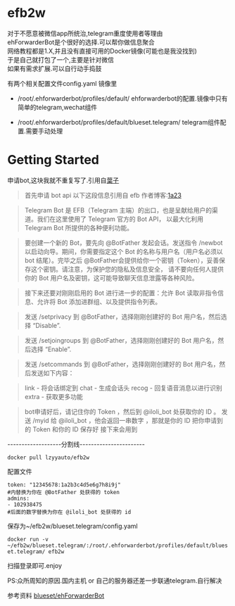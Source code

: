 # efb2w
对于不愿意被微信app所统治,telegram重度使用者等理由  
ehForwarderBot是个很好的选择.可以帮你做信息聚合  
网络教程都是1.X,并且没有直接可用的Docker镜像(可能也是我没找到)  
于是自己就打包了一个,主要是针对微信  
如果有需求扩展.可以自行动手捣鼓  

有两个相关配置文件config.yaml
镜像里
- /root/.ehforwarderbot/profiles/default/
    ehforwarderbot的配置.镜像中只有简单的telegram,wechat组件

- /root/.ehforwarderbot/profiles/default/blueset.telegram/
    telegram组件配置.需要手动处理

# Getting Started

申请bot,这块我就不重复写了.引用自[葉子](https://niconiconi.fun/2018/03/17/install-efb-v2/)

>首先申请 bot api
以下这段信息引用自 efb 作者博客:[1a23](https://blog.1a23.com/2017/01/09/EFB-How-to-Send-and-Receive-Messages-from-WeChat-on-Telegram-zh-CN/)

>Telegram Bot 是 EFB（Telegram 主端）的出口，也是呈献给用户的渠道。我们在这里使用了 Telegram 官方的 Bot API，
以最大化利用 Telegram Bot 所提供的各种便利功能。

>要创建一个新的 Bot，要先向 @BotFather 发起会话。发送指令 /newbot 以启动向导。期间，你需要指定这个 Bot 的名称与用户名（用户名必须以 bot 结尾）。完毕之后 @BotFather会提供给你一个密钥（Token），妥善保存这个密钥。请注意，为保护您的隐私及信息安全， 请不要向任何人提供你的 Bot 用户名及密钥，这可能导致聊天信息泄露等各种风险。

>接下来还要对刚刚启用的 Bot 进行进一步的配置：允许 Bot 读取非指令信息、允许将 Bot 添加进群组、以及提供指令列表。

>发送 /setprivacy 到 @BotFather，选择刚刚创建好的 Bot 用户名，然后选择 “Disable”.

>发送 /setjoingroups 到 @BotFather，选择刚刚创建好的 Bot 用户名，然后选择 “Enable”.

>发送 /setcommands 到 @BotFather，选择刚刚创建好的 Bot 用户名，然后发送如下内容：

>link - 将会话绑定到
chat - 生成会话头
recog - 回复语音消息以进行识别
extra - 获取更多功能

>bot申请好后，请记住你的 Token ，然后到 @iloli_bot 处获取你的 ID 。 发送 /myid 给 @iloli_bot ，他会返回一串数字 ，那就是你的 ID
把你申请到的 Token 和你的 ID 保存好 接下来会用到

-------------------分割线-----------------------

`docker pull lzyyauto/efb2w`

配置文件
```
token: "12345678:1a2b3c4d5e6g7h8i9j"
#内替换为你在 @BotFather 处获得的 token
admins:
- 102938475
#后面的数字替换为你在 @iloli_bot 处获得的 id
```
保存为~/efb2w/blueset.telegram/config.yaml

`docker run -v ~/efb2w/blueset.telegram/:/root/.ehforwarderbot/profiles/default/blueset.telegram/ efb2w`

扫描登录即可.enjoy

PS:众所周知的原因.国内主机 or 自己的服务器还差一步联通telegram.自行解决

参考资料 [blueset/ehForwarderBot](https://github.com/blueset/ehForwarderBot) 
